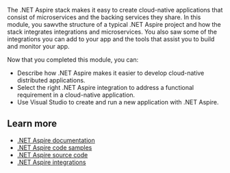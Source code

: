 The .NET Aspire stack makes it easy to create cloud-native applications that consist of microservices and the backing services they share. In this module, you sawvthe structure of a typical .NET Aspire project and how the stack integrates integrations and microservices. You also saw some of the integrations you can add to your app and the tools that assist you to build and monitor your app.

Now that you completed this module, you can:

- Describe how .NET Aspire makes it easier to develop cloud-native distributed applications.
- Select the right .NET Aspire integration to address a functional requirement in a cloud-native application.
- Use Visual Studio to create and run a new application with .NET Aspire.

## Learn more

- [.NET Aspire documentation](/dotnet/aspire/)
- [.NET Aspire code samples](/samples/browse/?products=dotnet-aspire)
- [.NET Aspire source code](https://github.com/dotnet/aspire/tree/main)
- [.NET Aspire integrations](https://github.com/dotnet/aspire/tree/main/src/Components)

